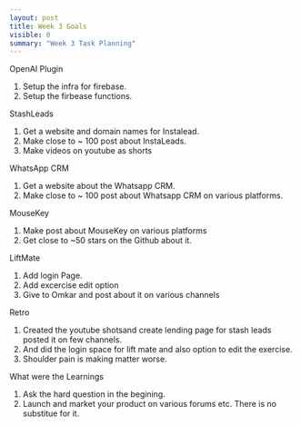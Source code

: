```yaml
---
layout: post
title: Week 3 Goals
visible: 0
summary: "Week 3 Task Planning"
---
```

OpenAI Plugin
1. Setup the infra for firebase.
2. Setup the firbease functions.

StashLeads
1. Get a website and domain names for Instalead.
2. Make close to ~ 100 post about InstaLeads.
3. Make videos on youtube as shorts

WhatsApp CRM
1. Get a website about the Whatsapp CRM.
2. Make close to ~ 100 post about Whatsapp CRM on various platforms.

MouseKey
1. Make post about MouseKey on various platforms
2. Get close to ~50 stars on the Github about it.

LiftMate
1. Add login Page. 
2. Add excercise edit option
3. Give to Omkar and post about it on various channels

Retro
1. Created the youtube shotsand create lending page for stash leads posted it on few channels.
2. And did the login space for lift mate and also option to edit the exercise.
3. Shoulder pain is making matter worse.


What were the Learnings
1. Ask the hard question in the begining.
2. Launch and market your product on various forums etc. There is no substitue for it.